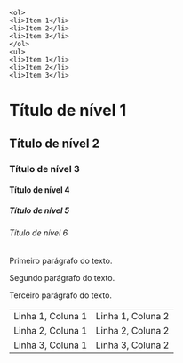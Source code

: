 <!DOCTYPE html>
<html>
   
    <ol>
    <li>Item 1</li>
    <li>Item 2</li>
    <li>Item 3</li>
    </ol>
    <ul>
    <li>Item 1</li>
    <li>Item 2</li>
    <li>Item 3</li>
   </ul>
<h1>Título de nível 1</h1>
<h2>Título de nível 2</h2>
<h3>Título de nível 3</h3>
<h4>Título de nível 4</h4>
<h5>Título de nível 5</h5>
<h6>Título de nível 6</h6>
<p>Primeiro parágrafo do texto.</p>
<p>Segundo parágrafo do texto.</p>
<p>Terceiro parágrafo do texto.</p>
<table>
    <tr>
        <td>Linha 1, Coluna 1</td>
        <td>Linha 1, Coluna 2</td>
    </tr>
    <tr>
        <td>Linha 2, Coluna 1</td>
        <td>Linha 2, Coluna 2</td>
    </tr>
    <tr>
        <td>Linha 3, Coluna 1</td>
        <td>Linha 3, Coluna 2</td>
    </tr>
</table>
    
</html>